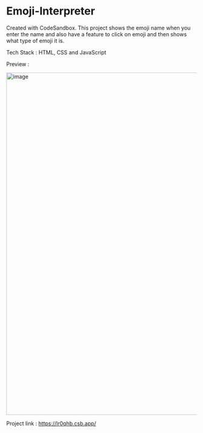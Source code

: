 # Emoji-Interpreter

Created with CodeSandbox. This project shows the emoji name when you enter the name and also have a feature to click on emoji and then shows what type of emoji it is.

Tech Stack : HTML, CSS and JavaScript

Preview :

<img width="907" alt="image" src="https://user-images.githubusercontent.com/49878564/197408832-5d11f66b-5566-4a36-917b-061f75cdd395.png">

Project link : https://lr0qhb.csb.app/
